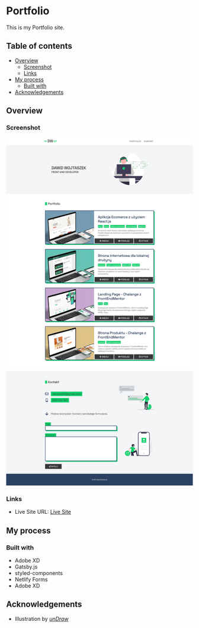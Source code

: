 # Portfolio

This is my Portfolio site.

## Table of contents

- [Overview](#overview)
  - [Screenshot](#screenshot)
  - [Links](#links)
- [My process](#my-process)
  - [Built with](#built-with)
- [Acknowledgements](#acknowledgements)

## Overview

### Screenshot

![](./src/images/screenShot.png)

### Links

- Live Site URL: [Live Site](https://dawidwojtaszek.pl/)

## My process

### Built with

- Adobe XD
- Gatsby.js
- styled-components
- Netlify Forms
- Adobe XD

## Acknowledgements

- Illustration by [_unDraw_](https://undraw.co/)
